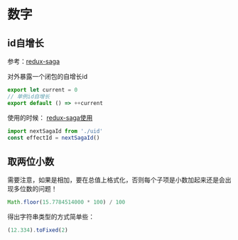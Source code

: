# 数字

## id自增长

参考：[redux-saga](https://github.com/FunnyLiu/redux-saga/blob/readsource/packages/core/src/internal/uid.js#L1)

对外暴露一个闭包的自增长id

``` js
export let current = 0
// 单例id自增长
export default () => ++current

```

使用的时候：
[redux-saga使用](https://github.com/FunnyLiu/redux-saga/blob/readsource/packages/core/src/internal/runSaga.js#L27)

``` js
import nextSagaId from './uid'
const effectId = nextSagaId()
```


## 取两位小数

需要注意，如果是相加，要在总值上格式化，否则每个子项是小数加起来还是会出现多位数的问题！

``` js
Math.floor(15.7784514000 * 100) / 100  
```

得出字符串类型的方式简单些：

``` js
(12.334).toFixed(2)
```
